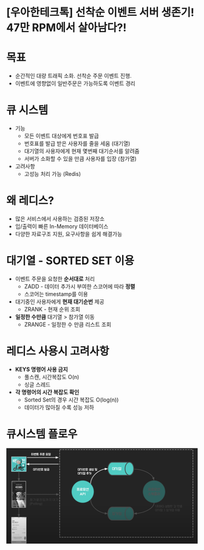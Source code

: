 # [우아한테크톡] 선착순 이벤트 서버 생존기! 47만 RPM에서 살아남다?!

# 목표

- 순간적인 대량 트래픽 소화. 선착순 주문 이벤트 진행.
- 이벤트에 영향없이 일반주문은 가능하도록 이벤트 경리

# 큐 시스템

- 기능
  - 모든 이벤트 대상에게 번호표 발급
  - 번호표를 발급 받은 사용자를 줄을 세움 (대기열)
  - 대기열의 사용자에게 현재 몇번째 대기순서를 알려줌
  - 서버가 소화할 수 있을 만큼 사용자를 입장 (참가열)
- 고려사항
  - 고성능 처리 가능 (Redis)

# 왜 레디스?

- 많은 서비스에서 사용하는 검증된 저장소
- 입/출력이 빠른 In-Memory 데이터베이스
- 다양한 자료구조 지원, 요구사항을 쉽게 해결가능

# 대기열 - SORTED SET 이용

- 이벤트 주문을 요청한 **순서대로** 처리
  - ZADD - 데이터 추가시 부여한 스코어에 따라 **정렬**
  - 스코어는 timestamp를 이용
- 대기중인 사용자에게 **현재 대기순번** 제공 
  - ZRANK - 현재 순위 조회
- **일정한 수만큼** 대기열 > 참가열 이동
  - ZRANGE - 일정한 수 만큼 리스트 조회



# 레디스 사용시 고려사항

- **KEYS 명령어 사용 금지**
  - 풀스캔, 시간복잡도 O(n)
  - 싱글 스레드
- **각 명령어의 시간 복잡도 확인**
  - Sorted Set의 경우 시간 복잡도 O(log(n))
  - 데이터가 많아질 수록 성능 저하

# 큐시스템 플로우

![image-20230228230118321](https://raw.githubusercontent.com/hscom96/ImageStore/main/images/2023/02/28/image-20230228230118321.png)
